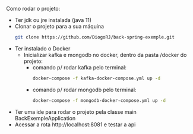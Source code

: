 Como rodar o projeto:

- Ter jdk ou jre instalada (java 11)
- Clonar o projeto para a sua máquina<br/>
  ``` bash 
  git clone https://github.com/DiogoRJ/back-spring-exemple.git
  ```
- Ter instalado o Docker
  - Inicializar kafka e mongodb no docker, dentro da pasta /docker do projeto:
    - comando p/ rodar kafka pelo terminal:
      ``` bash 
      docker-compose -f kafka-docker-compose.yml up -d 
      ```
    - comando p/ rodar mongodb pelo terminal:
      ``` bash 
      docker-compose -f mongodb-docker-compose.yml up -d 
      ```
- Ter uma ide para rodar o projeto pela classe main BackExempleApplication
- Acessar a rota http://localhost:8081 e testar a api
